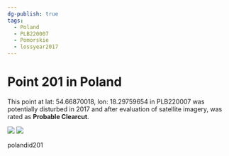 ```yaml
---
dg-publish: true
tags:
  - Poland
  - PLB220007
  - Pomorskie
  - lossyear2017
---
```


# Point 201 in Poland

This point at lat: 54.66870018, lon: 18.29759654 in PLB220007 was potentially disturbed in 2017 and after evaluation of satellite imagery, was rated as **Probable Clearcut**.

<div class='juxtapose' data-showcredits='false'>
<img src='https://baserow-backend-production20240528124524339000000001.s3.amazonaws.com/user_files/1uHiPv39wyEh6B2EPZDBnnIFgvQgQjxG_15bc65e43f75575415e975f419c89178a785b1036047b2eac71536f6185ab8f0.png' data-label='September 2016' />
<img src='https://baserow-backend-production20240528124524339000000001.s3.amazonaws.com/user_files/ZmsFMPqHrhhEgLB6WZuyaDwRXKXpnN9i_38e94a4fa29fc9ec84397a2907baf954d4e0756aec2e645efe7eb9a71e81b1bc.png' data-label='April 2020' />
</div>

polandid201